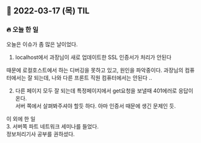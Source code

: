 ## 📆 2022-03-17 (목) TIL

### 🔥 오늘 한 일 <br>
 
 오늘은 이슈가 좀 많은 날이었다. 
 
1. localhost에서 과장님이 새로 업데이트한 SSL 인증서가 처리가 안된다 

때문에 로컬호스트에서 하는 디버깅을 못하고 있고, 원인을 파악중이다. 
과장님의 컴퓨터에서는 잘 되는데, 나와 다른 프론트 직원 컴퓨터에서는 안된다 .. 



2. 다른 페이지 모두 잘 되는데 특정페이지에서 get요청을 보낼때 401에러로 응답이 온다.   
서버 쪽에서 살펴봐주셔야 할듯 하다. 아마 인증서 때문에 생긴 문제인 듯.   
  
  
이 외에 한 일  
3. 서버쪽 파트 네트워크 세미나를 들었다.  
정보처리기사 공부를 권하셨다.   

